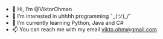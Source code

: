 - 👋 Hi, I’m @ViktorOhman
- 👀 I’m interested in uhhhh programming ¯\_(ツ)_/¯
- 🌱 I’m currently learning Python, Java and C#
- 📫 You can reach me with my email vikto.ohm@gmail.com

<!---
ViktorOhman/ViktorOhman is a ✨ special ✨ repository because its `README.md` (this file) appears on your GitHub profile.
You can click the Preview link to take a look at your changes.
--->

